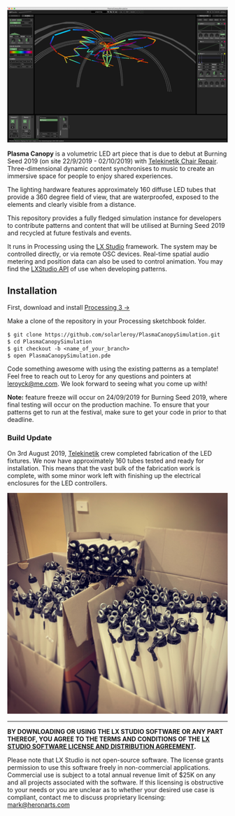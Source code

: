 ![PlasmaCanopySimulation](media/pc-screenshot.png)

**Plasma Canopy** is a volumetric LED art piece that is due to debut at Burning Seed 2019 (on site 22/9/2019 - 02/10/2019) with [Telekinetik Chair Repair](https://telekinetik.org). Three-dimensional dynamic content synchronises to music to create an immersive space for people to enjoy shared experiences.

The lighting hardware features approximately 160 diffuse LED tubes that provide a 360 degree field of view, that are waterproofed, exposed to the elements and clearly visible from a distance.

This repository provides a fully fledged simulation instance for developers to contribute patterns and content that will be utilised at Burning Seed 2019 and recycled at future festivals and events.

It runs in Processing using the [LX Studio](https://github.com/heronarts/LXStudio) framework. The system may be controlled directly, or via remote OSC devices. Real-time spatial audio metering and position data can also be used to control animation. You may find the [LXStudio API](http://lx.studio/api/) of use when developing patterns.

## Installation

First, download and install [Processing 3 &rarr;](https://processing.org/download/?processing)

Make a clone of the repository in your Processing sketchbook folder.

```Shell
$ git clone https://github.com/solarleroy/PlasmaCanopySimulation.git
$ cd PlasmaCanopySimulation
$ git checkout -b <name_of_your_branch>
$ open PlasmaCanopySimulation.pde
```

Code something awesome with using the existing patterns as a template! Feel free to reach out to Leroy for any questions and pointers at leroyck@me.com. We look forward to seeing what you come up with! 

**Note:** feature freeze will occur on 24/09/2019 for Burning Seed 2019, where final testing will occur on the production machine. To ensure that your patterns get to run at the festival, make sure to get your code in prior to that deadline.

### Build Update

On 3rd August 2019, [Telekinetik](https://telekinetik.org) crew completed fabrication of the LED fixtures. We now have approximately 160 tubes tested and ready for installation. This means that the vast bulk of the fabrication work is complete, with some minor work left with finishing up the electrical enclosures for the LED controllers. 

![PlasmaCanopySimulation](media/pc-tubes-built.jpg)

---

**BY DOWNLOADING OR USING THE LX STUDIO SOFTWARE OR ANY PART THEREOF, YOU AGREE TO THE TERMS AND CONDITIONS OF THE [LX STUDIO SOFTWARE LICENSE AND DISTRIBUTION AGREEMENT](http://lx.studio/license).**

Please note that LX Studio is not open-source software. The license grants permission to use this software freely in non-commercial applications. Commercial use is subject to a total annual revenue limit of $25K on any and all projects associated with the software. If this licensing is obstructive to your needs or you are unclear as to whether your desired use case is compliant, contact me to discuss proprietary licensing: mark@heronarts.com